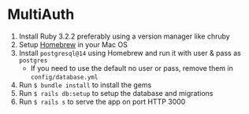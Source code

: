# MultiAuth

1. Install Ruby 3.2.2 preferably using a version manager like chruby
2. Setup [Homebrew](https://brew.sh/) in your Mac OS
3. Install `postgresql@14` using Homebrew and run it with user & pass as `postgres`
    - If you need to use the default no user or pass, remove them in `config/database.yml`
4. Run `$ bundle install` to install the gems
5. Run `$ rails db:setup` to setup the database and migrations
6. Run `$ rails s` to serve the app on port HTTP 3000
